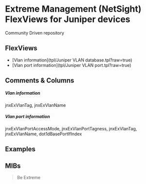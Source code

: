 # Extreme Management (NetSight) FlexViews for Juniper devices

Community Driven repository


## FlexViews
* [Vlan information](tpl/Juniper VLAN database.tpl?raw=true)
* [Vlan port information](tpl/Juniper VLAN port.tpl?raw=true)


## Comments & Columns
##### Vlan information
jnxExVlanTag, jnxExVlanName

##### Vlan port information
jnxExVlanPortAccessMode, jnxExVlanPortTagness, jnxExVlanTag, jnxExVlanName, dot1dBasePortIfIndex

## Examples


## MIBs


>Be Extreme
